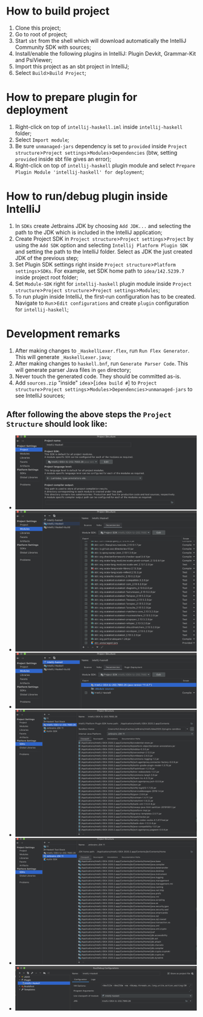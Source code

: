 
# How to build project
1. Clone this project;
1. Go to root of project;
1. Start `sbt` from the shell which will download automatically the IntelliJ Community SDK with sources;
1. Install/enable the following plugins in IntelliJ: Plugin Devkit, Grammar-Kit and PsiViewer;
1. Import this project as an sbt project in IntelliJ;
1. Select `Build`>`Build Project`;


# How to prepare plugin for deployment
1. Right-click on top of `intellij-haskell.iml` inside `intellij-haskell` folder;
1. Select `Import module`;
1. Be sure `unmanaged-jars` dependency is set to `provided` inside `Project structure`>`Project settings`>`Modules`>`Dependencies` (btw, setting `provided` inside sbt file gives an error); 
1. Right-click on top of `intellij-haskell` plugin module and select `Prepare Plugin Module 'intellij-haskell' for deployment`; 


# How to run/debug plugin inside IntelliJ
1. In `SDKs` create Jetbrains JDK by choosing `Add JDK...` and selecting the path to the JDK which is included in the IntelliJ application; 
1. Create Project SDK in `Project structure`>`Project settings`>`Project` by using the `Add SDK` option and selecting `Intellij Platform Plugin SDK` and setting the path to the IntelliJ folder. 
 Select as JDK the just created JDK of the previous step;
1. Set Plugin SDK settings right inside `Project structure`>`Platform settings`>`SDKs`. For example, set  SDK home path to `idea/142.5239.7` inside project root folder;
1. Set `Module-SDK` right for `intellij-haskell` plugin module inside `Project structure`>`Project structure`>`Project settings`>`Modules`; 
1. To run plugin inside IntelliJ, the first-run configuration has to be created. Navigate to `Run`>`Edit configurations` and create `plugin` configuration for `intellij-haskell`;


# Development remarks
1. After making changes to `_HaskellLexer.flex`, run `Run Flex Generator`. This will generate `_HaskellLexer.java`;
1. After making changes to `haskell.bnf`, run `Generate Parser Code`. This will generate parser Java files in `gen` directory;
1. Never touch the generated code. They should be committed as-is.
1. Add `sources.zip` "inside" `idea`>[`idea build #`] to `Project structure`>`Project settings`>`Modules`>`Dependencies`>`unmanaged-jars` to see IntelliJ sources;


## After following the above steps the `Project Structure` should look like:
* ![Project](images/Project.png)
* ![Modules](images/Modules.png)
* ![IntelliJ Haskell module](images/Intellij%20Haskell%20module.png)
* ![IntelliJ SDK](images/IntelliJ%20SDK.png)
* ![Jetbrains JDK](images/Jetbrains%20JDK.png)
* ![Run configuration](images/Run%20configuration.png)